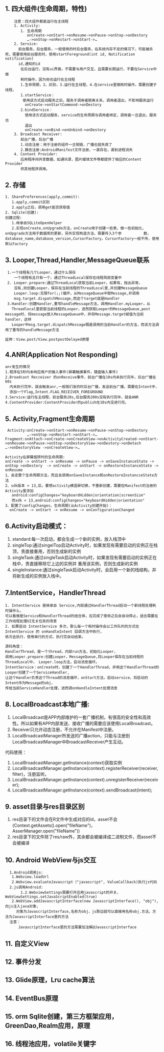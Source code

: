 
## 1. 四大组件(生命周期，特性)
        注意：四大组件都是运行在主线程
        1. Activity:
           1. 生命周期
              onCreate->onStart->onResume->onPause->onStop->onDestory
              …->onStop->onRestart->onStart->…
        2. Service:
          前台服务，后台服务，一般使用的时后台服务，在系统内存不足的情况下，可能被杀死，需要使用前台服务时，使用startForeground(int id, Notification notification)
          id,通知的id
           在后台运行，没有ui界面，不需要与用户交互，且需要长期运行，不要在Service中做
           耗时操作，因为他也运行在主线程
           1.生命周期，2，区别，3.运行在主线程，4.在service里做耗时操作，需要创建子线程，
           1.startService：
            使用该方式启动服务之后，服务于调用者脱离关系，调用者退出，不影响服务运行
             onCreate->onStartCommond->onDestory
           2.bindService：
             使用该方式启动服务，service的生命周期与调用者绑定，调用者一旦退出，服务也
             退出
             onCreate->onBind->onUnbind->onDestory
        3. Broadcast Receiver:
           前台广播，后台广播
           1.动态注册：用于注册的组件一旦销毁，广播也就失效了
           2.静态注册:AndroidManifest文件注册，一直存在，直到进程消失
        4. Content Provider:
           应用程序间共享数据，如通讯录，图片媒体文件等都提供了相应的Content Provider
           供其他程序调用。
## 2. 存储
	1. SharePreferences(apply,commit):
	   1.apply,commit区别
	   2.apply之后，调用get能否获取值
	2. Sqlite(创建): 
	创建过程:     
	   1.继承自SQLiteOpenHelper      
	   2.实现onCreate,onUpgrade方法，onCreate用于创建一些表，做一些初始化，onUpgrade方法用于数据库的更新，另外实现构造方法，需要传入3个参		     数，database_name,database_version,CursorFactory，CursorFactory一般不传，使用默认Factory

## 3. Looper,Thread,Handler,MessageQueue联系
     1.一个线程有几个Looper，通过什么保存
        一个线程有且只有一个，通过ThreadLocal保存在线程局部变量中
     2. Looper.prepare:通过ThreadLocal获取当前Looper，如果有，抛出异常，
        没有,则创建Looper，保存在当前线程的ThreadLocal里,并创建MessageQueue
        Looper.loop:无限for(;;)循环，从MessageQueue中取Message,并调用
        msg.target.dispatchMessage,而这个target就是Handler
     3.Handler:创建Handler,重写handleMessage方法，调用Handler.myLooper，从
       Threadlocal里获取当前线程的Looper，进而获取Looper的MessageQueue,post message时，将message放入MessageQueue中，并将Message.target赋值为当前handler，这样
       Looper中msg.target.dispatchMessage既是调用的当前Handler的方法，而该方法调用了重写的handleMessage方法
       
    延伸：View.post/View.postpostDelayed原理
    

## 4.ANR(Application Not Responding)
    anr发生的情况
    1.程序在5秒内未响应用户的输入事件(屏幕触摸事件，键盘输入事件)
    2.Broadcast Recceiver 的onReceive事件，前台广播在10s内未执行完毕，后台广播在60s
      内未执行完毕，就会触发anr,一般我们发的时后台广播，发送前台广播，需要在Intent中，
      添加一个Flag,Intent.FLAG_RECEIVER_FOREGROUND
    3.Service:运行在主线程，前台服务20s,后台服务200s没有执行完毕，就会ANR
    4.ContentProvider:ContentProvider的publish在10s内没进行完。

## 5. Activity,Fragment生命周期
     Activity:onCreate->onStart->onResume->onPause->onStop->onDestory
              …->onStop->onRestart->onStart->…
    Fragment:onAttach->onCreate->onCreateView->onActivityCreated->onStart->onResume->onPause->onStop->onDestoryView->onDestory->onDetach
    …->onDestoryView ->onCreateView->…

    Activity在屏幕旋转时的生命周期:
    onCreate -> onStart -> onResume -> onPause -> onSaveInstanceState -> onStop >onDestory  -> onCreate -> onStart -> onRestoreInstanceState -> onResume
    1、会走整个生命周期方法，而且会调用onSaveInstance和onRestoreInstancceState方法
    2、sdk版本 > 13,后，要想activity横竖屏切换，不重新创建，需要在Manifest的注册的Activity里添加
       android:configChanges="keyboardHidden|orientation|screenSize"
       而sdk < 13,android:configChanges="keyboardHidden|orientation"
    3、配置了configChanges，生命周期(从Activity创建开始)：
      onCreate -> onStart -> onResume -> onConfigurationChanged

## 6.Activity启动模式：
   1. standard:每一次启动，都会生成一个新的实例，放入栈顶中
   2. singleTop:通过singelTop启动Activity时，如果发现有需要启动的实例正在栈顶，责直接重用，否则生成新的实例
   3. singleTask:通过singleTask启动Activity时，如果发现有需要启动的实例正在栈中，责直接移除它上边的实例并 重用该实例，否则生成新的实例
   4. singleInstance:通过singleTask启动Activity时，会启用一个新的栈结构，并将新生成的实例放入栈中。

## 7.IntentService，HandlerThread
    1. IntentService 是继承自 Service,内部通过HandlerThread启动一个新线程处理耗时操作么，
    可以看做是Service和HandlerThread的结合体，在完成了使命之后会自动停止，适合需要在工作线程处理UI无关任务的场景
    2. 如果启动 IntentService 多次，那么每一个耗时操作会以工作队列的方式在 IntentService 的 onHandleIntent 回调方法中执行，
    依次去执行，使用串行的方式，执行完自动结束。
    
    源码角度：
    HandlerThread，是一个thread，内部run方法，初始化Looper，
    调用Looper.prepare:创建Looper，MessageQueue,将Looper保存在当前线程的ThreadLocal中， Looper.loop方法，启动消息循环。
    IntentService：onCreate时，创建了一个HandlerThread，并用这个HandlerThread的Looper创建了一个ServiceHandler,
    让这个Handler负责这个Thread的消息循环，onStart方法，启动service，将启动的Intent作为Message的obj，
    传给当前ServiceHandler处理，进而调onHandleIntent处理消息

## 8. LocalBroadcast本地广播:
   1. LocalBroadcast是APP内部维护的一套广播机制，有很高的安全性和高效性。所以如果有APP内部发送、接收广播的需要应该使用LocalBroadcast。
   2. Receiver只允许动态注册，不允许在Manifest中注册。
   3. LocalBroadcastManager所发送的广播action，只能与注册到LocalBroadcastManager中BroadcastReceiver产生互动。
   
   代码使用：
   1. LocalBroadcastManager.getInstance(context)获取实例
   2. LocalBroadcastManager.getInstance(context).registerReceiver(receiver, filter)，注册监听。
   3. LocalBroadcastManager.getInstance(context).unregisterReceiver(receiver);
   4. LocalBroadcastManager.getInstance(context).sendBroadcast(intent);  
## 9. asset目录与res目录区别
   1. res目录下的文件会在R文件中生成对应的id，asset不会(Context.getAssets().open("fileName")，AsserManager.open("fileName"))
   2. res目录下的文件除了res/raw外，其余都会被编译成二进制文件，而asset不会被编译
## 10. Android WebView与js交互
      1.Android调用js:
	   1.Webview.loadUrl
	   2.Webview.evaluateJavascript（"javascript", ValueCallback)执行js代码
      2.js调用Android:
           1.2.WebviewSettings需要打开应用javascript的开关，WebViewSettings.setJavaScriptEnabled(true)
	   2.WebView.addJavascriptInterface(new JavascriptInterface(), "obj"),向js注入java对象，
	     对象为JavascriptInterface,名称为obj，js那边就可以直接用名称obj.方法，方法为JavascriptInterface里的方法
      注意：
          JavascriptInterface里的方法需要加注解@JavascriptInterface
## 11. 自定义View
## 12. 事件分发
## 13. Glide原理，Lru cache算法
## 14. EventBus原理 
## 15. orm Sqlite创建，第三方框架应用，GreenDao,Realm应用，原理
## 16. 线程池应用，volatile关键字



   
   
